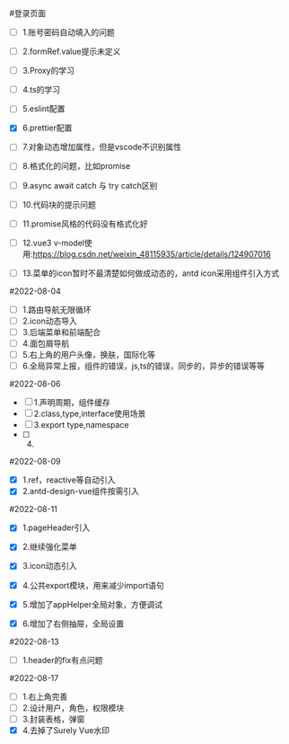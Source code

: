 #登录页面
- [ ] 1.账号密码自动填入的问题
- [ ] 2.formRef.value提示未定义
- [ ] 3.Proxy的学习
- [ ] 4.ts的学习
- [ ] 5.eslint配置
- [x] 6.prettier配置
- [ ] 7.对象动态增加属性，但是vscode不识别属性
- [ ] 8.格式化的问题，比如promise
- [ ] 9.async await catch 与 try catch区别
- [ ] 10.代码块的提示问题
- [ ] 11.promise风格的代码没有格式化好
- [ ] 12.vue3 v-model使用:https://blog.csdn.net/weixin_48115935/article/details/124907016
- [ ] 13.菜单的icon暂时不最清楚如何做成动态的，antd icon采用组件引入方式


#2022-08-04
- [ ] 1.路由导航无限循环
- [ ] 2.icon动态导入
- [ ] 3.后端菜单和前端配合
- [ ] 4.面包屑导航
- [ ] 5.右上角的用户头像，换肤，国际化等
- [ ] 6.全局异常上报，组件的错误，js,ts的错误，同步的，异步的错误等等

#2022-08-06
- [ ] 1.声明周期，组件缓存
- [ ] 2.class,type,interface使用场景
- [ ] 3.export type,namespace
- [ ] 4.

#2022-08-09
- [x] 1.ref，reactive等自动引入
- [x] 2.antd-design-vue组件按需引入

#2022-08-11
- [x] 1.pageHeader引入
- [x] 2.继续强化菜单
- [x] 3.icon动态引入
- [x] 4.公共export模块，用来减少import语句
- [x] 5.增加了appHelper全局对象，方便调试
- [x] 6.增加了右侧抽屉，全局设置


#2022-08-13
- [ ] 1.header的fix有点问题

#2022-08-17
- [ ] 1.右上角完善
- [ ] 2.设计用户，角色，权限模块
- [ ] 3.封装表格，弹窗
- [x] 4.去掉了Surely Vue水印